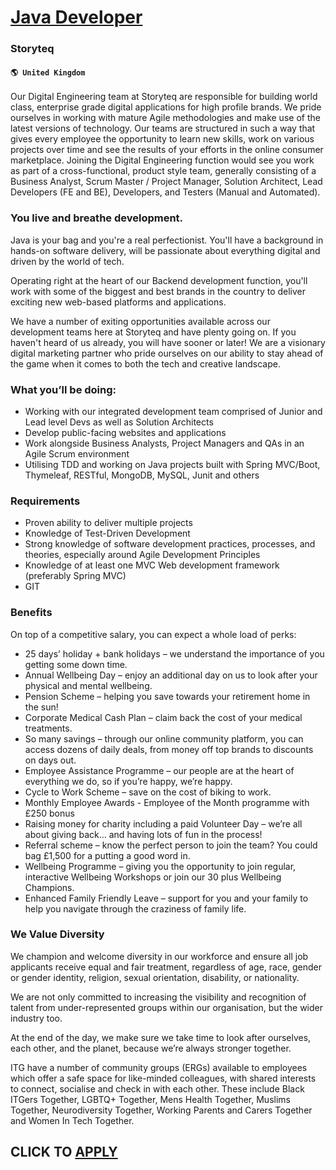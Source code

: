 # [Java Developer](https://www.remotewlb.com/apply/java-developer-87782)  
### Storyteq  
#### `🌎 United Kingdom`  

Our Digital Engineering team at Storyteq are responsible for building world class, enterprise grade digital applications for high profile brands. We pride ourselves in working with mature Agile methodologies and make use of the latest versions of technology. Our teams are structured in such a way that gives every employee the opportunity to learn new skills, work on various projects over time and see the results of your efforts in the online consumer marketplace. Joining the Digital Engineering function would see you work as part of a cross-functional, product style team, generally consisting of a Business Analyst, Scrum Master / Project Manager, Solution Architect, Lead Developers (FE and BE), Developers, and Testers (Manual and Automated).

### You live and breathe development.

Java is your bag and you're a real perfectionist. You'll have a background in hands-on software delivery, will be passionate about everything digital and driven by the world of tech.

Operating right at the heart of our Backend development function, you'll work with some of the biggest and best brands in the country to deliver exciting new web-based platforms and applications.

We have a number of exiting opportunities available across our development teams here at Storyteq and have plenty going on. If you haven't heard of us already, you will have sooner or later! We are a visionary digital marketing partner who pride ourselves on our ability to stay ahead of the game when it comes to both the tech and creative landscape.

### What you’ll be doing:

  * Working with our integrated development team comprised of Junior and Lead level Devs as well as Solution Architects
  * Develop public-facing websites and applications
  * Work alongside Business Analysts, Project Managers and QAs in an Agile Scrum environment
  * Utilising TDD and working on Java projects built with Spring MVC/Boot, Thymeleaf, RESTful, MongoDB, MySQL, Junit and others

### Requirements

  * Proven ability to deliver multiple projects
  * Knowledge of Test-Driven Development
  * Strong knowledge of software development practices, processes, and theories, especially around Agile Development Principles
  * Knowledge of at least one MVC Web development framework (preferably Spring MVC)
  * GIT

### Benefits

On top of a competitive salary, you can expect a whole load of perks:

  * 25 days’ holiday + bank holidays – we understand the importance of you getting some down time.
  * Annual Wellbeing Day – enjoy an additional day on us to look after your physical and mental wellbeing.
  * Pension Scheme – helping you save towards your retirement home in the sun!
  * Corporate Medical Cash Plan – claim back the cost of your medical treatments.
  * So many savings – through our online community platform, you can access dozens of daily deals, from money off top brands to discounts on days out.
  * Employee Assistance Programme – our people are at the heart of everything we do, so if you’re happy, we’re happy.
  * Cycle to Work Scheme – save on the cost of biking to work.
  * Monthly Employee Awards - Employee of the Month programme with £250 bonus
  * Raising money for charity including a paid Volunteer Day – we’re all about giving back… and having lots of fun in the process!
  * Referral scheme – know the perfect person to join the team? You could bag £1,500 for a putting a good word in.
  * Wellbeing Programme – giving you the opportunity to join regular, interactive Wellbeing Workshops or join our 30 plus Wellbeing Champions.
  * Enhanced Family Friendly Leave – support for you and your family to help you navigate through the craziness of family life.

### We Value Diversity

We champion and welcome diversity in our workforce and ensure all job applicants receive equal and fair treatment, regardless of age, race, gender or gender identity, religion, sexual orientation, disability, or nationality.

We are not only committed to increasing the visibility and recognition of talent from under-represented groups within our organisation, but the wider industry too.

At the end of the day, we make sure we take time to look after ourselves, each other, and the planet, because we’re always stronger together.

ITG have a number of community groups (ERGs) available to employees which offer a safe space for like-minded colleagues, with shared interests to connect, socialise and check in with each other. These include Black ITGers Together, LGBTQ+ Together, Mens Health Together, Muslims Together, Neurodiversity Together, Working Parents and Carers Together and Women In Tech Together.

  
## CLICK TO [APPLY](https://www.remotewlb.com/apply/java-developer-87782)

